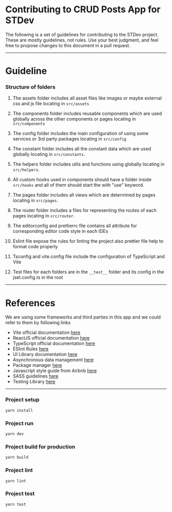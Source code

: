 # Contributing to CRUD Posts App for STDev

The following is a set of guidelines for contributing to the STDev project.
These are mostly guidelines, not rules. Use your best judgment, and feel free to propose changes to this document in a pull request.

---

# Guideline

### Structure of folders

1.  The assets folder includes all asset files like images or maybe external css and js file locating in `src/assets`

2.  The components folder includes reusable components which are used globally across the other components or pages locating in `src/components`

3.  The config folder includes the main configuration of using some services or 3rd party packages locating in `src/config`

4.  The constant folder includes all the constant data which are used globally locating in `src/constants`.

5.  The helpers folder includes utils and functions using globally locating in `src/helpers`.

6.  All custom hooks used in components should have a folder inside `src/hooks` and all of them should start the with "use" keyword.

7.  The pages folder includes all views which are determined by pages locating in `src/pages`.

8.  The router folder includes a files for representing the routes of each pages locating in `src/router`.

9.  The editorconfig and prettierrc file contains all attribute for corresponding editor code style in each IDEs

10. Eslint file expose the rules for linting the project also prettier file help to format code properly

11. Tsconfig and vite.config file include the configuration of TypeScript and Vite

12. Test files for each folders are in the `__test__` folder and its config in the jset.config.ts in the root

---

# References

We are using some frameworks and third parties in this app and we could refer to them by following links

- Vite official documentation [here](https://vitejs.dev/)
- ReactJS official documentation [here](https://reactjs.org/)
- TypeScript official documentation [here](https://www.typescriptlang.org/)
- ESlint Rules [here](https://eslint.org/docs/latest/rules)
- UI Library documentation [here](https://mui.com/)
- Asynchronous data management [here](https://tanstack.com/query/v4/docs/overview)
- Package manager [here](https://yarnpkg.com/)
- Javascript style guide from Airbnb [here](https://github.com/airbnb/javascript)
- SASS guidelines [here](https://sass-guidelin.es/#architecture)
- Testing Library [here](https://testing-library.com/)

---

### Project setup

```
yarn install
```

### Project run

```
yarn dev
```

### Project build for production

```
yarn build
```

### Project lint

```
yarn lint
```

### Project test

```
yarn test
```
